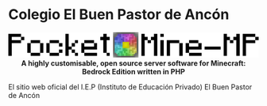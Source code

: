 # Colegio El Buen Pastor de Ancón
<p align="center">
	<a href="https://pmmp.io">
		<!--[if IE]>
			<img src="https://github.com/TheProXD123/ORANGE/images/escudo.png " alt="The PocketMine-MP logo" title="PocketMine" loading="eager" />
		<![endif]-->
		<picture>
			<source srcset="https://raw.githubusercontent.com/pmmp/PocketMine-MP/stable/.github/readme/pocketmine-dark-rgb.gif" media="(prefers-color-scheme: dark)">
			<img src="https://raw.githubusercontent.com/pmmp/PocketMine-MP/stable/.github/readme/pocketmine-rgb.gif" loading="eager" />
		</picture>
	</a><br>
	<b>A highly customisable, open source server software for Minecraft: Bedrock Edition written in PHP</b>

El sitio web oficial del I.E.P (Instituto de Educación Privado) El Buen Pastor de Ancón

